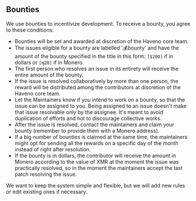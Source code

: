 ## Bounties

We use bounties to incentivize development. To receive a bounty, you agree to these conditions:

- Bounties will be set and awarded at discretion of the Haveno core team.
- The issues eligible for a bounty are labelled '💰bounty' and have the amount of the bounty specified in the title in this form: `[$200]` if in dollars or `[ɱ20]` if in Monero.
- The first person who resolves an issue in its entirety will receive the entire amount of the bounty.
- If the issue is resolved collaboratively by more than one person, the reward will be distributed among the contributors at discretion of the Haveno core team.
- Let the Maintainers know if you intend to work on a bounty, so that the issue can be assigned to you. Being assigned to an issue doesn't make that issue resolvable only by the assignee. It's meant to avoid duplication of efforts and not to discourage collective works.
- After the issue is resolved, contact the maintainers and claim your bounty (remember to provide them with a Monero address).
- If a big number of bounties is claimed at the same time, the maintainers might opt for sending all the rewards on a specific day of the month instead of right after resolution.
- If the bounty is in dollars, the contributor will receive the amount in Monero according to the value of XMR at the moment the issue was practically resolved, so in the moment the maintainers accept the last patch resolving the issue.

We want to keep the system simple and flexible, but we will add new rules or edit existing ones if necessary.